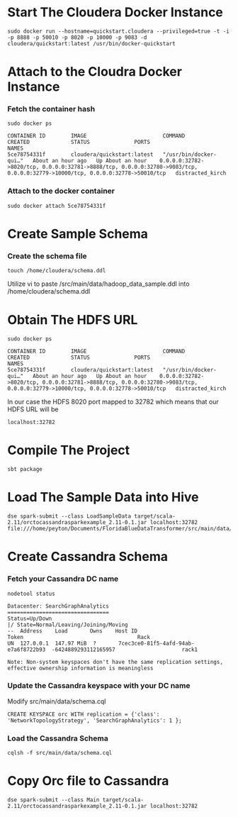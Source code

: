 # Start The Cloudera Docker Instance
```
sudo docker run --hostname=quickstart.cloudera --privileged=true -t -i -p 8888 -p 50010 -p 8020 -p 10000 -p 9083 -d cloudera/quickstart:latest /usr/bin/docker-quickstart
```

# Attach to the Cloudra Docker Instance

### Fetch the container hash

```
sudo docker ps

CONTAINER ID        IMAGE                        COMMAND                  CREATED             STATUS              PORTS                                                                                                                           NAMES
5ce78754331f        cloudera/quickstart:latest   "/usr/bin/docker-qui…"   About an hour ago   Up About an hour    0.0.0.0:32782->8020/tcp, 0.0.0.0:32781->8888/tcp, 0.0.0.0:32780->9083/tcp, 0.0.0.0:32779->10000/tcp, 0.0.0.0:32778->50010/tcp   distracted_kirch
```

### Attach to the docker container
```
sudo docker attach 5ce78754331f
```

# Create Sample Schema

### Create the schema file
```
touch /home/cloudera/schema.ddl
```

Utilize vi to paste /src/main/data/hadoop_data_sample.ddl into /home/cloudera/schema.ddl

# Obtain The HDFS URL
```
sudo docker ps

CONTAINER ID        IMAGE                        COMMAND                  CREATED             STATUS              PORTS                                                                                                                           NAMES
5ce78754331f        cloudera/quickstart:latest   "/usr/bin/docker-qui…"   About an hour ago   Up About an hour    0.0.0.0:32782->8020/tcp, 0.0.0.0:32781->8888/tcp, 0.0.0.0:32780->9083/tcp, 0.0.0.0:32779->10000/tcp, 0.0.0.0:32778->50010/tcp   distracted_kirch
```

In our case the HDFS 8020 port mapped to 32782 which means that our HDFS URL will be 

```
localhost:32782
```

# Compile The Project

```
sbt package
```

# Load The Sample Data into Hive

```
dse spark-submit --class LoadSampleData target/scala-2.11/orctocassandrasparkexample_2.11-0.1.jar localhost:32782 file:///home/peyton/Documents/FloridaBlueDataTransformer/src/main/data/sample.dat
```

# Create Cassandra Schema

### Fetch your Cassandra DC name
```
nodetool status

Datacenter: SearchGraphAnalytics
================================
Status=Up/Down
|/ State=Normal/Leaving/Joining/Moving
--  Address    Load       Owns    Host ID                               Token                                    Rack
UN  127.0.0.1  147.97 MiB  ?       7cec3ce0-81f5-4afd-94ab-e7a6f8722b93  -6424889293112165957                     rack1

Note: Non-system keyspaces don't have the same replication settings, effective ownership information is meaningless
```

### Update the Cassandra keyspace with your DC name

Modify src/main/data/schema.cql

```
CREATE KEYSPACE orc WITH replication = {'class': 'NetworkTopologyStrategy', 'SearchGraphAnalytics': 1 };
``` 

### Load the Cassandra Schema
```
cqlsh -f src/main/data/schema.cql
```

# Copy Orc file to Cassandra

```
dse spark-submit --class Main target/scala-2.11/orctocassandrasparkexample_2.11-0.1.jar localhost:32782
```